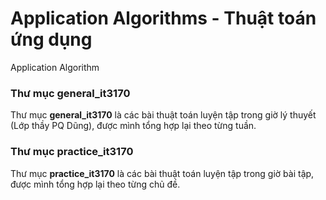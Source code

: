 # Application Algorithms - Thuật toán ứng dụng
Application Algorithm
### Thư mục general_it3170
Thư mục **general_it3170** là các bài thuật toán luyện tập trong giờ lý thuyết (Lớp thầy PQ Dũng), được mình tổng hợp lại theo từng tuần.
### Thư mục practice_it3170
Thư mục **practice_it3170** là các bài thuật toán luyện tập trong giờ bài tập, được mình tổng hợp lại theo từng chủ đề.
